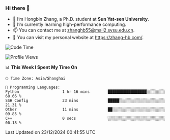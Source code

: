 ### Hi there 👋

- 🔭 I’m Hongbin Zhang, a Ph.D. student at **Sun Yat-sen University**.
- 🌱 I’m currently learning high-performance computing.
- 📫 You can contact me at zhanghb55@mail2.sysu.edu.cn.
- 👀 You can visit my personal website at https://zhang-hb.com/.

<!--START_SECTION:waka-->
![Code Time](http://img.shields.io/badge/Code%20Time-354%20hrs%2036%20mins-blue)

![Profile Views](http://img.shields.io/badge/Profile%20Views-3-blue)

📊 **This Week I Spent My Time On** 

```text
🕑︎ Time Zone: Asia/Shanghai

💬 Programming Languages: 
Python                   1 hr 16 mins        █████████████████░░░░░░░░   68.66 % 
SSH Config               23 mins             █████░░░░░░░░░░░░░░░░░░░░   21.31 % 
Other                    11 mins             ██░░░░░░░░░░░░░░░░░░░░░░░   09.85 % 
C++                      0 secs              ░░░░░░░░░░░░░░░░░░░░░░░░░   00.18 % 
```


 Last Updated on 23/12/2024 00:41:55 UTC
<!--END_SECTION:waka-->
